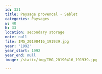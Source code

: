```yaml
---
id: 331
title: Paysage provencal - Sablet
categories: Paysages
w: 40
h: 33
location: secondary storage
note: null
file: IMG_20190416_191939.jpg
year: '1992'
year_start: 1992
year_end: null
image: /static/img/IMG_20190416_191939.jpg

---
```

